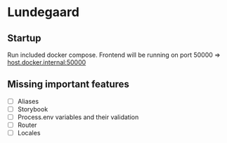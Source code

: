 # Lundegaard

## Startup

Run included docker compose.
Frontend will be running on port 50000 => [host.docker.internal:50000](host.docker.internal:50000)

## Missing important features

 - [ ] Aliases 
 - [ ] Storybook 
 - [ ] Process.env variables and their validation
 - [ ] Router
 - [ ] Locales
